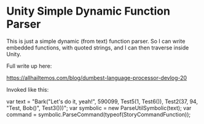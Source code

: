 # Unity Simple Dynamic Function Parser

This is just a simple dynamic (from text) function parser.  So I can write embedded functions, with quoted strings, and I can then traverse inside Unity.

Full write up here:

https://allhailtemos.com/blog/dumbest-language-processor-devlog-20

Invoked like this:

var text = "Bark(\"Let's do it, yeah!\", 590099, Test5(1, Test6()), Test2(37, 94, \"Test, Bob()\", Test3()))";
var symbolic = new ParseUtilSymbolic(text);
var command = symbolic.ParseCommand(typeof(StoryCommandFunction));
